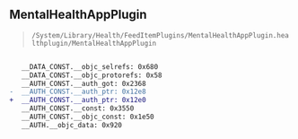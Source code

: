 ## MentalHealthAppPlugin

> `/System/Library/Health/FeedItemPlugins/MentalHealthAppPlugin.healthplugin/MentalHealthAppPlugin`

```diff

   __DATA_CONST.__objc_selrefs: 0x680
   __DATA_CONST.__objc_protorefs: 0x58
   __AUTH_CONST.__auth_got: 0x2368
-  __AUTH_CONST.__auth_ptr: 0x12e8
+  __AUTH_CONST.__auth_ptr: 0x12e0
   __AUTH_CONST.__const: 0x3550
   __AUTH_CONST.__objc_const: 0x1e50
   __AUTH.__objc_data: 0x920

```
